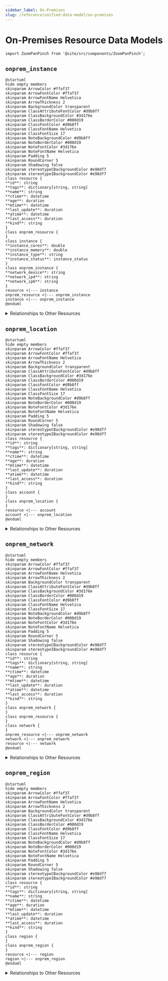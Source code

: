 ```yaml
---
sidebar_label: On-Premises
slug: /reference/unified-data-model/on-premises
---
```


# On-Premises Resource Data Models

```mdx-code-block
import ZoomPanPinch from '@site/src/components/ZoomPanPinch';
```

## `onprem_instance`

<ZoomPanPinch>

```kroki imgType="plantuml" imgAlt="Diagram of onprem_instance data model"
@startuml
hide empty members
skinparam ArrowColor #ffaf37
skinparam ArrowFontColor #ffaf37
skinparam ArrowFontName Helvetica
skinparam ArrowThickness 2
skinparam BackgroundColor transparent
skinparam ClassAttributeFontColor #d9b8ff
skinparam ClassBackgroundColor #3d176e
skinparam ClassBorderColor #000d19
skinparam ClassFontColor #d9b8ff
skinparam ClassFontName Helvetica
skinparam ClassFontSize 17
skinparam NoteBackgroundColor #d9b8ff
skinparam NoteBorderColor #000d19
skinparam NoteFontColor #3d176e
skinparam NoteFontName Helvetica
skinparam Padding 5
skinparam RoundCorner 5
skinparam Shadowing false
skinparam stereotypeCBackgroundColor #e98df7
skinparam stereotypeIBackgroundColor #e98df7
class resource {
**id**: string
**tags**: dictionary[string, string]
**name**: string
**ctime**: datetime
**age**: duration
**mtime**: datetime
**last_update**: duration
**atime**: datetime
**last_access**: duration
**kind**: string
}
class onprem_resource {
}
class instance {
**instance_cores**: double
**instance_memory**: double
**instance_type**: string
**instance_status**: instance_status
}
class onprem_instance {
**network_device**: string
**network_ip4**: string
**network_ip6**: string
}
resource <|--- instance
onprem_resource <|--- onprem_instance
instance <|--- onprem_instance
@enduml
```

</ZoomPanPinch>

<details>
<summary>Relationships to Other Resources</summary>
<div>
<ZoomPanPinch>

```kroki imgType="plantuml" imgAlt="Diagram of onprem_instance resource relationships"
@startuml
hide empty members
skinparam ArrowColor #ffaf37
skinparam ArrowFontColor #ffaf37
skinparam ArrowFontName Helvetica
skinparam ArrowThickness 2
skinparam BackgroundColor transparent
skinparam ClassAttributeFontColor #d9b8ff
skinparam ClassBackgroundColor #3d176e
skinparam ClassBorderColor #000d19
skinparam ClassFontColor #d9b8ff
skinparam ClassFontName Helvetica
skinparam ClassFontSize 17
skinparam NoteBackgroundColor #d9b8ff
skinparam NoteBorderColor #000d19
skinparam NoteFontColor #3d176e
skinparam NoteFontName Helvetica
skinparam Padding 5
skinparam RoundCorner 5
skinparam Shadowing false
skinparam stereotypeCBackgroundColor #e98df7
skinparam stereotypeIBackgroundColor #e98df7
class onprem_instance {
}
@enduml
```

</ZoomPanPinch>
</div>
</details>

## `onprem_location`

<ZoomPanPinch>

```kroki imgType="plantuml" imgAlt="Diagram of onprem_location data model"
@startuml
hide empty members
skinparam ArrowColor #ffaf37
skinparam ArrowFontColor #ffaf37
skinparam ArrowFontName Helvetica
skinparam ArrowThickness 2
skinparam BackgroundColor transparent
skinparam ClassAttributeFontColor #d9b8ff
skinparam ClassBackgroundColor #3d176e
skinparam ClassBorderColor #000d19
skinparam ClassFontColor #d9b8ff
skinparam ClassFontName Helvetica
skinparam ClassFontSize 17
skinparam NoteBackgroundColor #d9b8ff
skinparam NoteBorderColor #000d19
skinparam NoteFontColor #3d176e
skinparam NoteFontName Helvetica
skinparam Padding 5
skinparam RoundCorner 5
skinparam Shadowing false
skinparam stereotypeCBackgroundColor #e98df7
skinparam stereotypeIBackgroundColor #e98df7
class resource {
**id**: string
**tags**: dictionary[string, string]
**name**: string
**ctime**: datetime
**age**: duration
**mtime**: datetime
**last_update**: duration
**atime**: datetime
**last_access**: duration
**kind**: string
}
class account {
}
class onprem_location {
}
resource <|--- account
account <|--- onprem_location
@enduml
```

</ZoomPanPinch>

<details>
<summary>Relationships to Other Resources</summary>
<div>
<ZoomPanPinch>

```kroki imgType="plantuml" imgAlt="Diagram of onprem_location resource relationships"
@startuml
hide empty members
skinparam ArrowColor #ffaf37
skinparam ArrowFontColor #ffaf37
skinparam ArrowFontName Helvetica
skinparam ArrowThickness 2
skinparam BackgroundColor transparent
skinparam ClassAttributeFontColor #d9b8ff
skinparam ClassBackgroundColor #3d176e
skinparam ClassBorderColor #000d19
skinparam ClassFontColor #d9b8ff
skinparam ClassFontName Helvetica
skinparam ClassFontSize 17
skinparam NoteBackgroundColor #d9b8ff
skinparam NoteBorderColor #000d19
skinparam NoteFontColor #3d176e
skinparam NoteFontName Helvetica
skinparam Padding 5
skinparam RoundCorner 5
skinparam Shadowing false
skinparam stereotypeCBackgroundColor #e98df7
skinparam stereotypeIBackgroundColor #e98df7
class onprem_location {
}
@enduml
```

</ZoomPanPinch>
</div>
</details>

## `onprem_network`

<ZoomPanPinch>

```kroki imgType="plantuml" imgAlt="Diagram of onprem_network data model"
@startuml
hide empty members
skinparam ArrowColor #ffaf37
skinparam ArrowFontColor #ffaf37
skinparam ArrowFontName Helvetica
skinparam ArrowThickness 2
skinparam BackgroundColor transparent
skinparam ClassAttributeFontColor #d9b8ff
skinparam ClassBackgroundColor #3d176e
skinparam ClassBorderColor #000d19
skinparam ClassFontColor #d9b8ff
skinparam ClassFontName Helvetica
skinparam ClassFontSize 17
skinparam NoteBackgroundColor #d9b8ff
skinparam NoteBorderColor #000d19
skinparam NoteFontColor #3d176e
skinparam NoteFontName Helvetica
skinparam Padding 5
skinparam RoundCorner 5
skinparam Shadowing false
skinparam stereotypeCBackgroundColor #e98df7
skinparam stereotypeIBackgroundColor #e98df7
class resource {
**id**: string
**tags**: dictionary[string, string]
**name**: string
**ctime**: datetime
**age**: duration
**mtime**: datetime
**last_update**: duration
**atime**: datetime
**last_access**: duration
**kind**: string
}
class onprem_network {
}
class onprem_resource {
}
class network {
}
onprem_resource <|--- onprem_network
network <|--- onprem_network
resource <|--- network
@enduml
```

</ZoomPanPinch>

<details>
<summary>Relationships to Other Resources</summary>
<div>
<ZoomPanPinch>

```kroki imgType="plantuml" imgAlt="Diagram of onprem_network resource relationships"
@startuml
hide empty members
skinparam ArrowColor #ffaf37
skinparam ArrowFontColor #ffaf37
skinparam ArrowFontName Helvetica
skinparam ArrowThickness 2
skinparam BackgroundColor transparent
skinparam ClassAttributeFontColor #d9b8ff
skinparam ClassBackgroundColor #3d176e
skinparam ClassBorderColor #000d19
skinparam ClassFontColor #d9b8ff
skinparam ClassFontName Helvetica
skinparam ClassFontSize 17
skinparam NoteBackgroundColor #d9b8ff
skinparam NoteBorderColor #000d19
skinparam NoteFontColor #3d176e
skinparam NoteFontName Helvetica
skinparam Padding 5
skinparam RoundCorner 5
skinparam Shadowing false
skinparam stereotypeCBackgroundColor #e98df7
skinparam stereotypeIBackgroundColor #e98df7
class onprem_network {
}
@enduml
```

</ZoomPanPinch>
</div>
</details>

## `onprem_region`

<ZoomPanPinch>

```kroki imgType="plantuml" imgAlt="Diagram of onprem_region data model"
@startuml
hide empty members
skinparam ArrowColor #ffaf37
skinparam ArrowFontColor #ffaf37
skinparam ArrowFontName Helvetica
skinparam ArrowThickness 2
skinparam BackgroundColor transparent
skinparam ClassAttributeFontColor #d9b8ff
skinparam ClassBackgroundColor #3d176e
skinparam ClassBorderColor #000d19
skinparam ClassFontColor #d9b8ff
skinparam ClassFontName Helvetica
skinparam ClassFontSize 17
skinparam NoteBackgroundColor #d9b8ff
skinparam NoteBorderColor #000d19
skinparam NoteFontColor #3d176e
skinparam NoteFontName Helvetica
skinparam Padding 5
skinparam RoundCorner 5
skinparam Shadowing false
skinparam stereotypeCBackgroundColor #e98df7
skinparam stereotypeIBackgroundColor #e98df7
class resource {
**id**: string
**tags**: dictionary[string, string]
**name**: string
**ctime**: datetime
**age**: duration
**mtime**: datetime
**last_update**: duration
**atime**: datetime
**last_access**: duration
**kind**: string
}
class region {
}
class onprem_region {
}
resource <|--- region
region <|--- onprem_region
@enduml
```

</ZoomPanPinch>

<details>
<summary>Relationships to Other Resources</summary>
<div>
<ZoomPanPinch>

```kroki imgType="plantuml" imgAlt="Diagram of onprem_region resource relationships"
@startuml
hide empty members
skinparam ArrowColor #ffaf37
skinparam ArrowFontColor #ffaf37
skinparam ArrowFontName Helvetica
skinparam ArrowThickness 2
skinparam BackgroundColor transparent
skinparam ClassAttributeFontColor #d9b8ff
skinparam ClassBackgroundColor #3d176e
skinparam ClassBorderColor #000d19
skinparam ClassFontColor #d9b8ff
skinparam ClassFontName Helvetica
skinparam ClassFontSize 17
skinparam NoteBackgroundColor #d9b8ff
skinparam NoteBorderColor #000d19
skinparam NoteFontColor #3d176e
skinparam NoteFontName Helvetica
skinparam Padding 5
skinparam RoundCorner 5
skinparam Shadowing false
skinparam stereotypeCBackgroundColor #e98df7
skinparam stereotypeIBackgroundColor #e98df7
class onprem_region {
}
@enduml
```

</ZoomPanPinch>
</div>
</details>
